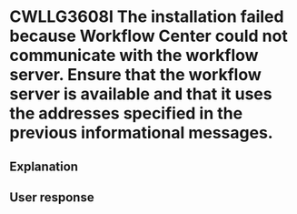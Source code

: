 # CWLLG3608I The installation failed because Workflow Center could not communicate with the workflow server. Ensure that the workflow server is available and that it uses the addresses specified in the previous informational messages.

## Explanation

## User response